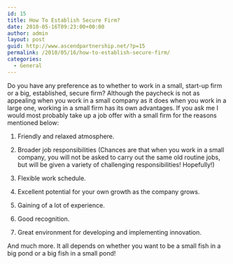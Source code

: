 ```yaml
---
id: 15
title: How To Establish Secure Firm?
date: 2010-05-16T09:23:00+00:00
author: admin
layout: post
guid: http://www.ascendpartnership.net/?p=15
permalink: /2010/05/16/how-to-establish-secure-firm/
categories:
  - General
---
```

Do you have any preference as to whether to work in a small, start-up firm or a big, established, secure firm? Although the paycheck is not as appealing when you work in a small company as it does when you work in a large one, working in a small firm has its own advantages. If you ask me I would most probably take up a job offer with a small firm for the reasons mentioned below:

1. Friendly and relaxed atmosphere.
  
2. Broader job responsibilities (Chances are that when you work in a small company, you will not be asked to carry out the same old routine jobs, but will be given a variety of challenging responsibilities! Hopefully!)
  
3. Flexible work schedule.
  
4. Excellent potential for your own growth as the company grows.
  
5. Gaining of a lot of experience.
  
6. Good recognition.
  
7. Great environment for developing and implementing innovation.

And much more. It all depends on whether you want to be a small fish in a big pond or a big fish in a small pond!